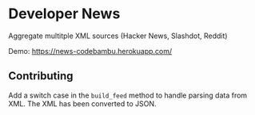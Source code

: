 # Developer News

Aggregate multitple XML sources (Hacker News, Slashdot, Reddit)

Demo: https://news-codebambu.herokuapp.com/

## Contributing
Add a switch case in the `build_feed` method to handle parsing data from XML. The XML has been converted to JSON.
